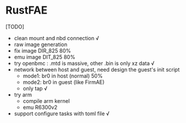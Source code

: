 # RustFAE

[TODO]
- clean mount and nbd connection  √
- raw image generation
- fix image DIR_825   80%
- emu image DIT_825   80%
- try openbmc : .mtd is massive, other .bin is only xz data √
- network between host and guest, need design the guest's init script
  - mode1: br0 in host (normal)         50%
  - mode2: br0 in guest (like FirmAE)
  - only tap    √
- try arm
  - compile arm kernel
  - emu R6300v2
- support configure tasks with toml file √